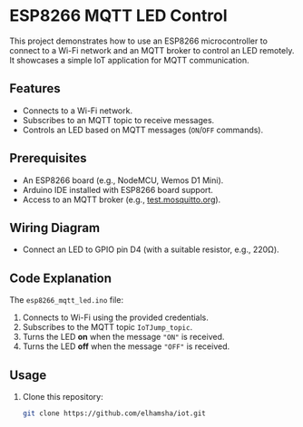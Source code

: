 # ESP8266 MQTT LED Control

This project demonstrates how to use an ESP8266 microcontroller to connect to a Wi-Fi network and an MQTT broker to control an LED remotely. It showcases a simple IoT application for MQTT communication.

## Features
- Connects to a Wi-Fi network.
- Subscribes to an MQTT topic to receive messages.
- Controls an LED based on MQTT messages (`ON`/`OFF` commands).

## Prerequisites
- An ESP8266 board (e.g., NodeMCU, Wemos D1 Mini).
- Arduino IDE installed with ESP8266 board support.
- Access to an MQTT broker (e.g., [test.mosquitto.org](https://test.mosquitto.org)).

## Wiring Diagram
- Connect an LED to GPIO pin D4 (with a suitable resistor, e.g., 220Ω).

## Code Explanation
The `esp8266_mqtt_led.ino` file:
1. Connects to Wi-Fi using the provided credentials.
2. Subscribes to the MQTT topic `IoTJump_topic`.
3. Turns the LED **on** when the message `"ON"` is received.
4. Turns the LED **off** when the message `"OFF"` is received.

## Usage
1. Clone this repository:
   ```bash
   git clone https://github.com/elhamsha/iot.git

